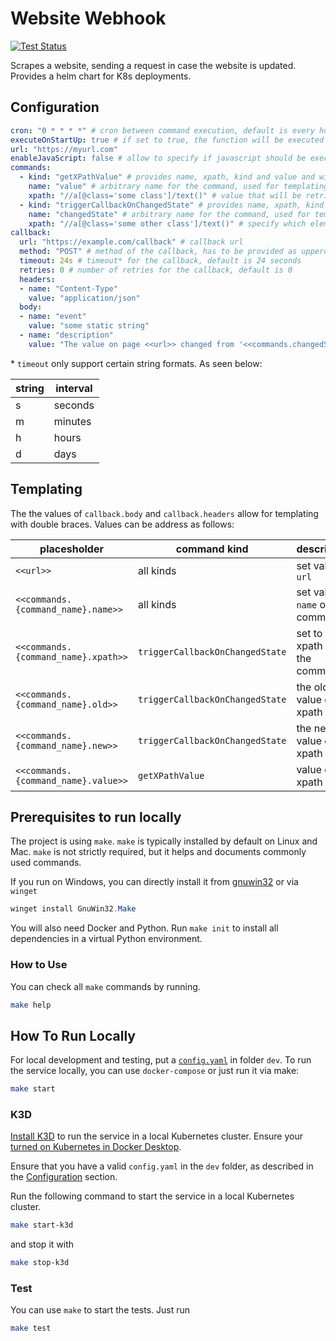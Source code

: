 # Website Webhook

[![Test Status](https://github.com/jo-hoe/website-webhook/actions/workflows/test.yml/badge.svg)](https://github.com/jo-hoe/website-webhook/actions?workflow=test)

Scrapes a website, sending a request in case the website is updated.
Provides a helm chart for K8s deployments.

## Configuration

```yaml
cron: "0 * * * *" # cron between command execution, default is every hour
executeOnStartUp: true # if set to true, the function will be executed on startup, default true
url: "https://myurl.com"
enableJavaScript: false # allow to specify if javascript should be executed on page, default false
commands:
  - kind: "getXPathValue" # provides name, xpath, kind and value and will never trigger a callback
    name: "value" # arbitrary name for the command, used for templating
    xpath: "//a[@class='some class']/text()" # value that will be retrieved for templating
  - kind: "triggerCallbackOnChangedState" # provides name, xpath, kind + old and new value for templating, triggers callback when value changes
    name: "changedState" # arbitrary name for the command, used for templating
    xpath: "//a[@class='some other class']/text()" # specify which element to trigger on via xpath syntax (first element will be matched)
callback:
  url: "https://example.com/callback" # callback url
  method: "POST" # method of the callback, has to be provided as uppercase string
  timeout: 24s # timeout* for the callback, default is 24 seconds
  retries: 0 # number of retries for the callback, default is 0
  headers:
  - name: "Content-Type"
    value: "application/json"
  body:
  - name: "event"
    value: "some static string"
  - name: "description"
    value: "The value on page <<url>> changed from '<<commands.changedState.old>>' to '<<commands.changedState.new>>'"
```

\* `timeout` only support certain string formats. As seen below:

|string|interval|
|---|---|
|s|seconds|
|m|minutes|
|h|hours|
|d|days|

## Templating

The the values of `callback.body` and `callback.headers` allow for templating with double braces. Values can be address as follows:

| placesholder | command kind | description |
| ----------- | ----------- | ----------- |
| `<<url>>` | all kinds | set value in `url` |
| `<<commands.{command_name}.name>>` | all kinds | set value in `name` of the command |
| `<<commands.{command_name}.xpath>>` | `triggerCallbackOnChangedState` | set to the xpath of the command |
| `<<commands.{command_name}.old>>` | `triggerCallbackOnChangedState` | the old value of the xpath |
| `<<commands.{command_name}.new>>` | `triggerCallbackOnChangedState` | the new value of the xpath |
| `<<commands.{command_name}.value>>` | `getXPathValue` | value of the xpath |

## Prerequisites to run locally

The project is using `make`. `make` is typically installed by default on Linux and Mac.
`make` is not strictly required, but it helps and documents commonly used commands.

If you run on Windows, you can directly install it from [gnuwin32](https://gnuwin32.sourceforge.net/packages/make.htm) or via `winget`

```PowerShell
winget install GnuWin32.Make
```

You will also need Docker and Python.
Run `make init` to install all dependencies in a virtual Python environment.

### How to Use

You can check all `make` commands by running.

```bash
make help
```

## How To Run Locally

For local development and testing, put a [`config.yaml`](#configuration) in folder `dev`.
To run the service locally, you can use `docker-compose` or just run it via make:

```bash
make start
```

### K3D

[Install K3D](https://k3d.io/#install-script) to run the service in a local Kubernetes cluster.
Ensure your [turned on Kubernetes in Docker Desktop](https://docs.docker.com/desktop/kubernetes/#install-and-turn-on-kubernetes).

Ensure that you have a valid `config.yaml` in the `dev` folder, as described in the [Configuration](#configuration) section.

Run the following command to start the service in a local Kubernetes cluster.

```bash
make start-k3d
```

and stop it with

```bash
make stop-k3d
```

### Test

You can use `make` to start the tests.
Just run

```bash
make test
```
